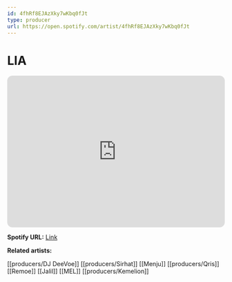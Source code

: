 ```yaml
---
id: 4fhRf8EJAzXky7wKbq0fJt
type: producer
url: https://open.spotify.com/artist/4fhRf8EJAzXky7wKbq0fJt
---
```

# LIA

<iframe style="border-radius:12px" src="https://open.spotify.com/embed/artist/4fhRf8EJAzXky7wKbq0fJt" width="100%" height="352" frameBorder="0" allowfullscreen="" allow="autoplay; clipboard-write; encrypted-media; fullscreen; picture-in-picture" loading="lazy"></iframe>

**Spotify URL:** [Link](https://open.spotify.com/artist/4fhRf8EJAzXky7wKbq0fJt)

**Related artists:**

[[producers/DJ DeeVoe]]
[[producers/Sirhat]]
[[Menju]]
[[producers/Qris]]
[[Remoe]]
[[Jalil]]
[[MEL]]
[[producers/Kemelion]]
